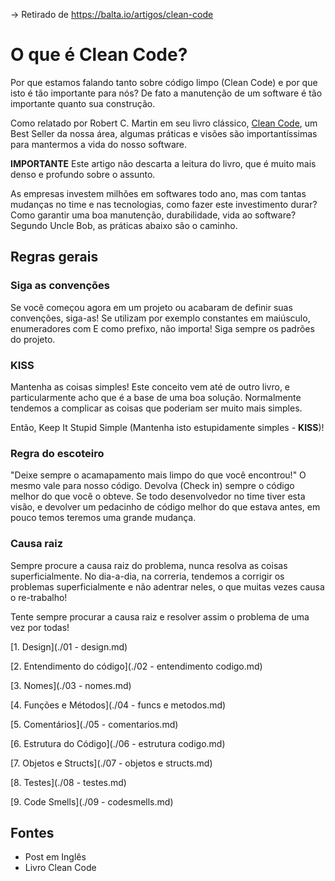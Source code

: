 -> Retirado de <https://balta.io/artigos/clean-code>

# O que é Clean Code?

Por que estamos falando tanto sobre código limpo (Clean Code) e por que isto é tão importante para nós? De fato a manutenção de um software é tão importante quanto sua construção.

Como relatado por Robert C. Martin em seu livro clássico, [Clean Code](https://www.amazon.com.br/C%C3%B3digo-limpo-Robert-C-Martin/dp/8576082675/), um Best Seller da nossa área, algumas práticas e visões são importantíssimas para mantermos a vida do nosso software.

**IMPORTANTE** Este artigo não descarta a leitura do livro, que é muito mais denso e profundo sobre o assunto.

As empresas investem milhões em softwares todo ano, mas com tantas mudanças no time e nas tecnologias, como fazer este investimento durar? Como garantir uma boa manutenção, durabilidade, vida ao software? Segundo Uncle Bob, as práticas abaixo são o caminho.

## Regras gerais

### Siga as convenções

Se você começou agora em um projeto ou acabaram de definir suas convenções, siga-as! Se utilizam por exemplo constantes em maiúsculo, enumeradores com E como prefixo, não importa! Siga sempre os padrões do projeto.


### KISS

Mantenha as coisas simples! Este conceito vem até de outro livro, e particularmente acho que é a base de uma boa solução. Normalmente tendemos a complicar as coisas que poderiam ser muito mais simples.

Então, Keep It Stupid Simple (Mantenha isto estupidamente simples - **KISS**)!



### Regra do escoteiro

"Deixe sempre o acamapamento mais limpo do que você encontrou!" O mesmo vale para nosso código. Devolva (Check in) sempre o código melhor do que você o obteve. Se todo desenvolvedor no time tiver esta visão, e devolver um pedacinho de código melhor do que estava antes, em pouco temos teremos uma grande mudança.



### Causa raiz
Sempre procure a causa raiz do problema, nunca resolva as coisas superficialmente. No dia-a-dia, na correria, tendemos a corrigir os problemas superficialmente e não adentrar neles, o que muitas vezes causa o re-trabalho!

Tente sempre procurar a causa raiz e resolver assim o problema de uma vez por todas!


[1. Design](./01 - design.md)

[2. Entendimento do código](./02 - entendimento codigo.md)

[3. Nomes](./03 - nomes.md)

[4. Funções e Métodos](./04 - funcs e metodos.md)

[5. Comentários](./05 - comentarios.md)

[6. Estrutura do Código](./06 - estrutura codigo.md)

[7. Objetos e Structs](./07 - objetos e structs.md)

[8. Testes](./08 - testes.md)

[9. Code Smells](./09 - codesmells.md)


## Fontes

* Post em Inglês
* Livro Clean Code

